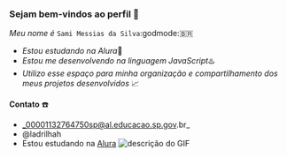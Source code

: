 ### **Sejam bem-vindos ao perfil** 💭
*Meu nome é* `Sami Messias da Silva`:godmode:🇧🇷

- *Estou estudando na Alura*🎒
- *Estou me desenvolvendo na linguagem JavaScript*♨️
- *Utilizo esse espaço para minha organização e
compartilhamento dos meus projetos desenvolvidos* 📈

**Contato**  ☎️

- _00001132764750sp@al.educacao.sp.gov.br_ 
- @ladrilhah
- Estou estudando na [Alura](https://www.alura.com.br)
![descrição do GIF](https://media.tenor.com/J8gtPXTno0oAAAAi/dora-dora-the-explorer.gif)
